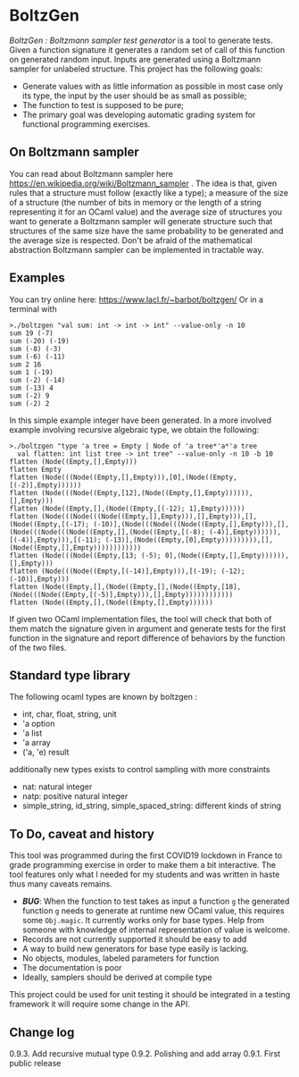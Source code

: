 # BoltzGen

*BoltzGen  : Boltzmann sampler test generator* is a tool to generate tests. Given a function signature it generates a random set of call of this function on generated random input. Inputs are generated using a Boltzmann sampler for unlabeled structure.
This project has the following goals:
- Generate values with as little information as possible in most case only its type, the input by the user should be as small as possible;
- The function to test is supposed to be pure; 
- The primary goal was developing automatic grading system for functional programming exercises.

## On Boltzmann sampler
You can read about Boltzmann sampler here https://en.wikipedia.org/wiki/Boltzmann_sampler . The idea is that, given rules that a structure must follow (exactly like a type); a measure of the size of a structure (the number of bits in memory or the length of a string representing it for an OCaml value) and the average size of structures you want to generate a Boltzmann sampler will generate structure such that structures of the same size have the same probability to be generated and the average size is respected.
Don't be afraid of the mathematical abstraction Boltzmann sampler can be implemented in tractable way.   

## Examples
You can try online here: https://www.lacl.fr/~barbot/boltzgen/
Or in a terminal with 
```
>./boltzgen "val sum: int -> int -> int" --value-only -n 10
sum 19 (-7)
sum (-20) (-19)
sum (-8) (-3)
sum (-6) (-11)
sum 2 16
sum 1 (-19)
sum (-2) (-14)
sum (-13) 4
sum (-2) 9
sum (-2) 2
```
In this simple example integer have been generated.
In a more involved example involving recursive algebraic type, we obtain the following:
```
>./boltzgen "type 'a tree = Empty | Node of 'a tree*'a*'a tree 
  val flatten: int list tree -> int tree" --value-only -n 10 -b 10
flatten (Node((Empty,[],Empty)))
flatten Empty
flatten (Node(((Node((Empty,[],Empty))),[0],(Node((Empty,[(-2)],Empty))))))
flatten (Node(((Node((Empty,[12],(Node((Empty,[],Empty)))))),[],Empty)))
flatten (Node((Empty,[],(Node((Empty,[(-12); 1],Empty))))))
flatten (Node(((Node(((Node((Empty,[],Empty))),[],Empty))),[],(Node((Empty,[(-17); (-10)],(Node(((Node(((Node((Empty,[],Empty))),[],(Node(((Node(((Node((Empty,[],(Node((Empty,[(-8); (-4)],Empty)))))),[(-4)],Empty))),[(-11); (-13)],(Node((Empty,[0],Empty))))))))),[],(Node((Empty,[],Empty))))))))))))
flatten (Node(((Node((Empty,[13; (-5); 0],(Node((Empty,[],Empty)))))),[],Empty)))
flatten (Node(((Node((Empty,[(-14)],Empty))),[(-19); (-12); (-10)],Empty)))
flatten (Node((Empty,[],(Node((Empty,[],(Node((Empty,[18],(Node(((Node((Empty,[(-5)],Empty))),[],Empty))))))))))))
flatten (Node((Empty,[],(Node((Empty,[],Empty))))))
```
If given two OCaml implementation files, the tool will check that both of them match the signature given in argument and generate tests for the first function in the signature and report difference of behaviors by the function of the two files.  

## Standard type library 
The following ocaml types are known by boltzgen :
- int, char, float, string, unit
- 'a option
- 'a list
- 'a array
- ('a, 'e) result

additionally new types exists to control sampling with more constraints 
- nat: natural integer
- natp: positive natural integer
- simple_string, id_string, simple_spaced_string: different kinds of string


## To Do, caveat and history
This tool was programmed during the first COVID19 lockdown in France to grade programming exercise in order to make them a bit interactive. The tool features only what I needed for my students and was written in haste thus many caveats remains.
- ***BUG***: When the function to test takes as input a function  `g` the generated function `g` needs to generate at runtime new OCaml value, this requires some `Obj.magic`. It currently works only for base types. Help from someone with knowledge of internal representation of value is welcome.
- Records are not currently supported it should be easy to add
- A way to build new generators for base type easily is lacking.
- No objects, modules, labeled parameters for function
- The documentation is poor
- Ideally, samplers should be derived at compile type 

This project could be used for unit testing it should be integrated in a testing framework it will require some change in the API. 

## Change log

0.9.3. Add recursive mutual type
0.9.2. Polishing and add array
0.9.1. First public release
